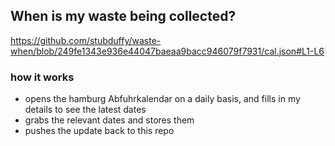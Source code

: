 ## When is my waste being collected?
  https://github.com/stubduffy/waste-when/blob/249fe1343e936e44047baeaa9bacc946079f7931/cal.json#L1-L6
  
  ### how it works
  - opens the hamburg Abfuhrkalendar on a daily basis, and fills in my details to see the latest dates
  - grabs the relevant dates and stores them
  - pushes the update back to this repo
  
